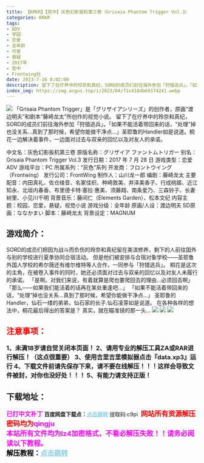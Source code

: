 ```yaml
---
title: 【KRKR】【官中】灰色幻影扳机第三卷（Grisaia Phantom Trigger Vol.3）
categories: KRKR
tags:
- ADV
- 学园
- 恋爱
- 全年龄
- 可爱
- 悬疑
- 2017年
- 官中
- Frontwing社
date: 2023-7-16 8:02:00
description: 留下了在疗养中的玲奈和真纪，SORD的成员们前往海外参加「狩猎逃兵」。「如果不能活着带回来的话，“处理”掉也没关系...真到了那时候，希望你能做干净点...」圣耶鲁的Handler如是说道。桐花一边解决着事件，一边面对过去与双亲的回忆以及对友人的承诺。
index_img: https://img.acgus.top/i/2023/04/71c4184b69174241.webp
---
```

![](https://img.acgus.top/i/2023/04/71c4184b69174241.webp)
「Grisaia Phantom Trigger」是「グリザイアシリーズ」的创作者，原画“渡边明夫”和剧本“藤崎龙太”所创作的视觉小说。
留下了在疗养中的玲奈和真纪，SORD的成员们前往海外参加「狩猎逃兵」。「如果不能活着带回来的话，“处理”掉也没关系...真到了那时候，希望你能做干净点...」圣耶鲁的Handler如是说道。桐花一边解决着事件，一边面对过去与双亲的回忆以及对友人的承诺。

中文名：灰色幻影扳机第三卷
原版名称：グリザイア ファントムトリガー
别名：Grisaia Phantom Trigger Vol.3
发行日期：2017 年 7 月 28 日
游戏类型：恋爱ADV
游戏平台：PC
所属系列：“灰色”系列
开发商：フロントウイング（Frontwing）
发行公司：FrontWing
制作人：山川龙一郎
编剧：藤崎龙太
主要配音：内田真礼、佐仓绫音、名冢佳织、种崎敦美、井泽美香子、行成桃姬、近江知永、北垣内春香、布里德卡特·塞拉·惠美、须藤翔、南条爱乃、三森铃子、长妻树里、小见川千明
背景音乐：藤间仁（Elements Garden）、松本文纪
内容主题：校园，恋爱，悬疑，视觉小说
游戏分级：全年龄
原画/人设：渡边明夫
SD原画：ななかまい
脚本：藤崎龙太
背景设定：MAGNUM

## 游戏简介：
SORD的成员们把因为战斗而负伤的玲奈和真纪留在美滨修养，剩下的人前往国外与别的学校进行夏季协同合宿活动。
但是他们被安排与合宿对象学校——圣耶鲁外国人学校的希尔薇还有维尔维特等人合作，一同参与「狩猎逃兵」。
桐花是这次的主角，在被卷入事件的同时，她还必须面对过去与双亲的回忆以及对友人未履行的承诺。
「是啊。对我们来说，有着就算是爬也要爬回去的理由…必须回去啊」
「那么——如果我们能活着的话再在某处重逢吧…」
「如果不能活着带回来的话，“处理”掉也没关系…真到了那时候，希望你能做干净点…」
圣耶鲁的Handler，仙石一缕的弟弟，仙石家的长子.仙石凌芽如是说道。
在各种各样的想法中，桐花最后得出的答案是？
真实，就在瞄准镜的那一头…
![](https://img.acgus.top/i/2023/04/21ecbe33ed174251.webp)
![](https://img.acgus.top/i/2023/04/9d83bf21c4174244.webp)
![](https://img.acgus.top/i/2023/04/c26c4274a9174247.webp)




## <font color=#FF0000 >注意事项：</font>
<font size=3><b>1、未满18岁请自觉关闭本页面！
2、请用专业的解压工具ZA或RAR进行解压！（这点很重要）
3、使用吉里吉里模拟器点击『data.xp3』运行
4、下载文件前请先保存下来，请不要在线解压！！！这样会导致文件被封，对你也没好处！！！
5、有能力请支持正版！</b></font>

## 下载地址：
<font color=#FF00FF size=3><b>已打中文补丁</b></font>
<b>百度网盘下载点：</b><a href="https://pan.baidu.com/s/1yfJvBe0QFop3dxmN0RmNLw?pwd=c9pi" style="color: #87CEEB;"><b>点击跳转</b></a> 提取码:c9pi
<a style="padding: 0" href="https://post.qingju.org/AD/"><img style="max-width:100%" src="https://img.acgus.top/i/2024/07/478f689b8021d8d499ab43d21acf137a.gif" alt=""></a>
<b><font color=#FF0000 size=4>网站所有资源解压密码均为</b></font><b><font color=#FF00FF size=4>qingju</font><font color=#FF0000 ></font></b><br><b><font color=#FF00FF size=4>本站所有文件均为lz4加密格式，不看必解压失败！！请务必阅读以下教程。</b></font><br><b><font color=#000 size=4>解压教程：</b><a href="https://post.qingju.org/tutorial/000/" style="color: #87CEEB;"><b>点击跳转</b></a>